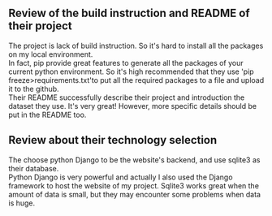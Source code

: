 ## Review of the build instruction and README of their project
The project is lack of build instruction. So it's hard to install all the packages on my local environment.  
In fact, pip provide great features to generate all the packages of your current python environment. So it's high recommended that they use 'pip freeze>requirements.txt'to put all the required packages to a file and upload it to the github.  
Their README successfully describe their project and introduction the dataset they use. It's very great! However, more specific details should be put in the README too.  

## Review about their technology selection
The choose python Django to be the website's backend, and use sqlite3 as their database.  
Python Django is very powerful and actually I also used the Django framework to host the website of my project. Sqlite3 works great when the amount of data is small, but they may encounter some problems when data is huge.  
